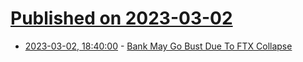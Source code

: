 # [Published on 2023-03-02](index.md)

* [2023-03-02, 18:40:00](https://news.slashdot.org/story/23/03/02/1810212/bank-may-go-bust-due-to-ftx-collapse?utm_source=rss1.0mainlinkanon&utm_medium=feed) - [Bank May Go Bust Due To FTX Collapse](https://news.slashdot.org/story/23/03/02/1810212/bank-may-go-bust-due-to-ftx-collapse?utm_source=rss1.0mainlinkanon&utm_medium=feed)
